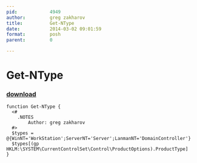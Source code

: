 ```yaml
---
pid:            4949
author:         greg zakharov
title:          Get-NType
date:           2014-03-02 09:01:59
format:         posh
parent:         0

---
```


# Get-NType

### [download](Scripts\4949.ps1)



```posh
function Get-NType {
  <#
    .NOTES
        Author: greg zakharov
  #>
  $types = @{WinNT='WorkStation';ServerNT='Server';LanmanNT='DomainController'}
  $types[(gp HKLM:\SYSTEM\CurrentControlSet\Control\ProductOptions).ProductType]
}
```
